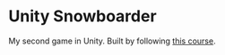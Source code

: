 # Unity Snowboarder

My second game in Unity. Built by following [this course](https://www.udemy.com/course/unitycourse/).
